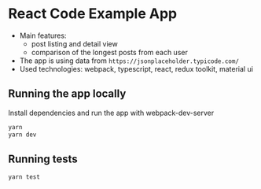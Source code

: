 # React Code Example App

- Main features:
  - post listing and detail view
  - comparison of the longest posts from each user
- The app is using data from `https://jsonplaceholder.typicode.com/`
- Used technologies: webpack, typescript, react, redux toolkit, material ui

## Running the app locally

Install dependencies and run the app with webpack-dev-server

```sh
yarn
yarn dev
```

## Running tests

```sh
yarn test
```
